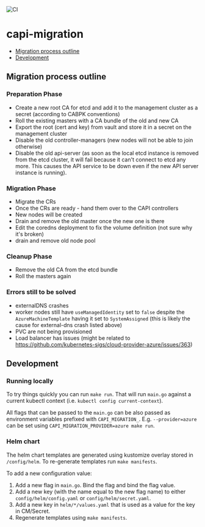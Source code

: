 ![CI](https://github.com/giantswarm/capi-migration/actions/workflows/ci.yaml/badge.svg)

# capi-migration

- [Migration process outline](#migration-process-outline)
- [Development](#development)

## Migration process outline

### Preparation Phase

 * Create a new root CA for etcd and add it to the management cluster as a secret (according to CABPK conventions)
 * Roll the existing masters with a CA bundle of the old and new CA
 * Export the root (cert and key) from vault and store it in a secret on the management cluster
 * Disable the old controller-managers (new nodes will not be able to join otherwise)
 * Disable the old api-server (as soon as the local etcd instance is removed from the etcd cluster, it will fail because it can't connect to etcd any more. This causes the API service to be down even if the new API server instance is running).

### Migration Phase

 * Migrate the CRs
 * Once the CRs are ready - hand them over to the CAPI controllers
 * New nodes will be created
 * Drain and remove the old master once the new one is there
 * Edit the coredns deployment to fix the volume definition (not sure why it's broken)
 * drain and remove old node pool

### Cleanup Phase

 * Remove the old CA from the etcd bundle
 * Roll the masters again

### Errors still to be solved

 * externalDNS crashes
 * worker nodes still have `useManagedIdentity` set to `false` despite the `AzureMachineTemplate` having it set to `SystemAssigned`  (this is likely the cause for external-dns crash listed above)
 * PVC are not being provisioned
 * Load balancer has issues (might be related to https://github.com/kubernetes-sigs/cloud-provider-azure/issues/363)

## Development

### Running locally

To try things quickly you can run `make run`. That will run `main.go` against
a current kubectl context (i.e. `kubectl config current-context`).

All flags that can be passed to the `main.go` can be also passed as environment
variables prefixed with `CAPI_MIGRATION_`. E.g. `--provider=azure` can be
set using `CAPI_MIGRATION_PROVIDER=azure make run`.

### Helm chart

The helm chart templates are generated using kustomize overlay stored in
`/config/helm`. To re-generate templates run `make manifests`.

To add a new configuration value:

1. Add a new flag in `main.go`. Bind the flag and bind the flag value.
2. Add a new key (with the name equal to the new flag name) to either
   `config/helm/config.yaml` or `config/helm/secret.yaml`.
3. Add a new key in `helm/*/values.yaml` that is used as a value for the key in
   CM/Secret.
4. Regenerate templates using `make manifests`.
